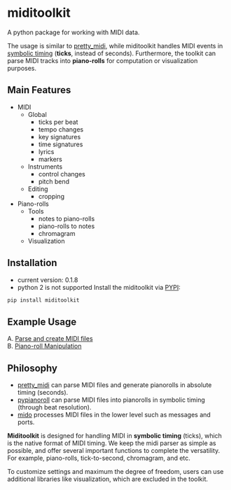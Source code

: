 # miditoolkit

A python package for working with MIDI data. 

The usage is similar to [pretty_midi](https://github.com/craffel/pretty-midi), while miditoolkit handles MIDI events in [symbolic timing](https://mido.readthedocs.io/en/latest/midi_files.html#about-the-time-attribute) (**ticks**, instead of seconds). Furthermore, the toolkit can parse MIDI  tracks into **piano-rolls** for computation or visualization purposes.

## Main Features
* MIDI
    * Global
        * ticks per beat
        * tempo changes
        * key signatures
        * time signatures
        * lyrics
        * markers
    * Instruments
        * control changes
        * pitch bend
    * Editing
        * cropping
* Piano-rolls    
    * Tools
        * notes to piano-rolls
        * piano-rolls to notes
        * chromagram
    * Visualization

## Installation
* current version: 0.1.8  
* python 2 is not supported
Install the miditoolkit via [PYPI](https://pypi.org/project/miditoolkit/):
```bash
pip install miditoolkit
```

## Example Usage

A. [Parse and create MIDI files](examples/parse_and_create_MIDI_files.ipynb)  
B. [Piano-roll Manipulation](examples/pinoroll_manipulation.ipynb)


## Philosophy
* [pretty_midi](https://github.com/craffel/pretty-midi) can parse MIDI files and generate pianorolls in absolute timing (seconds). 
* [pypianoroll](https://github.com/salu133445/pypianoroll) can parse MIDI files into pianorolls in symbolic timing (through beat resolution).
* [mido](https://github.com/mido/mido) processes MIDI files in the lower level such as messages and ports.

**Miditoolkit** is designed for handling MIDI in **symbolic timing** (ticks), which is the native format of MIDI timing. We keep the midi parser as simple as possible, and offer several important functions to complete the versatility. For example, piano-rolls, tick-to-second, chromagram, and etc.

To customize settings and maximum the degree of freedom, users can use additional libraries like visualization, which are excluded in the toolkit. 


